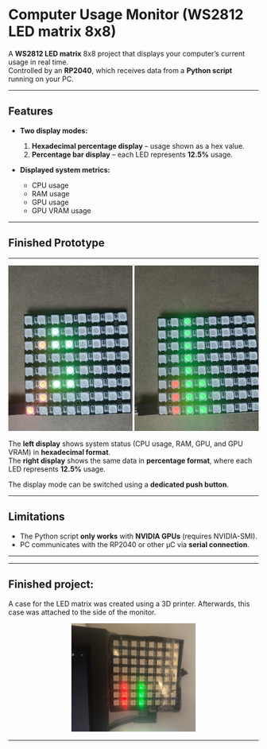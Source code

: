 # Computer Usage Monitor (WS2812 LED matrix 8x8)

A **WS2812 LED matrix** 8x8 project that displays your computer’s current usage in real time.  
Controlled by an **RP2040**, which receives data from a **Python script** running on your PC.

---

## Features

- **Two display modes:**
  1. **Hexadecimal percentage display** – usage shown as a hex value.
  2. **Percentage bar display** – each LED represents **12.5%** usage.

- **Displayed system metrics:**
  - CPU usage
  - RAM usage
  - GPU usage
  - GPU VRAM usage

---

## Finished Prototype

---

<p align="center">
  <img src="images/display_hex.jpg" width="250">
  <img src="images/display_prozent.jpg" width="250">
</p>

The **left display** shows system status (CPU usage, RAM, GPU, and GPU VRAM) in **hexadecimal format**.  
The **right display** shows the same data in **percentage format**, where each LED represents **12.5%** usage.  

The display mode can be switched using a **dedicated push button**.

---

## Limitations

- The Python script **only works** with **NVIDIA GPUs** (requires NVIDIA-SMI).
- PC communicates with the RP2040 or other µC via **serial connection**.

---

---

## Finished project:
A case for the LED matrix was created using a 3D printer. Afterwards, this case was attached to the side of the monitor.

<p align="center">
  <img src="images/display_with_case.jpg" width="250">
</p>

---






